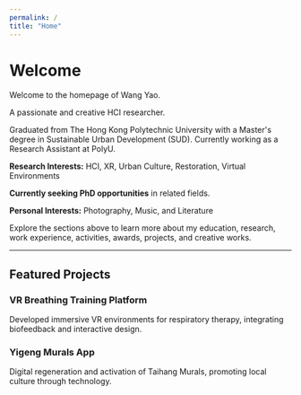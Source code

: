 ```yaml
---
permalink: /
title: "Home"
---
```


# Welcome

Welcome to the homepage of Wang Yao.

A passionate and creative HCI researcher.

Graduated from The Hong Kong Polytechnic University with a Master's degree in Sustainable Urban Development (SUD). Currently working as a Research Assistant at PolyU.

**Research Interests:** HCI, XR, Urban Culture, Restoration, Virtual Environments

**Currently seeking PhD opportunities** in related fields.

**Personal Interests:** Photography, Music, and Literature

Explore the sections above to learn more about my education, research, work experience, activities, awards, projects, and creative works.

---

## Featured Projects

### VR Breathing Training Platform
Developed immersive VR environments for respiratory therapy, integrating biofeedback and interactive design.

### Yigeng Murals App
Digital regeneration and activation of Taihang Murals, promoting local culture through technology. 